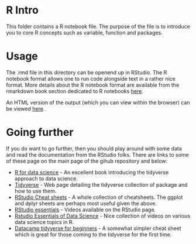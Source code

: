 # R Intro

This folder contains a R notebook file. The purpose of the file is to introduce you to core R concepts such as variable, function and packages.

# Usage

The .rmd file in this directory can be openend up in RStudio. The R notebook format allows one to run code alongside text in a rather nice format. More details about the R notebook format are available from the rmarkdown book section dedicated to R notebooks [here](https://bookdown.org/yihui/rmarkdown/notebook.html).

An HTML version of the output (which you can view within the browser) can be viewed [here](https://agnor.lnx.warwick.ac.uk/social_media/1_r_intro.html).

# Going further

If you do want to go further, then you should play around with some data and read the documentation from the RStudio folks. There are links to some of these page on the main page of the gihub repository and below:

* [R for data science](https://r4ds.had.co.nz) - An excellent book introducing the tidyverse approach to data science. 
* [Tidyverse](https://www.tidyverse.org) - Web page detailing the tidyverse collection of package and how to use them.
* [RStudio Cheat sheets](https://www.rstudio.com/resources/cheatsheets/) - A whole collection of cheatsheets. The ggplot and dplyr sheets are perhaps most useful given the above.
* [RStudio essentials](https://resources.rstudio.com) - Videos available on the RStudio page.
* [Rstudio Essentials of Data Science](https://resources.rstudio.com/the-essentials-of-data-science) - Nice collection of videos on various data science topics in R.
* [Datacamp tidyverse for beginners](https://www.datacamp.com/community/blog/tidyverse-cheat-sheet-beginners) - A somewhat simpler cheat sheet which is great for those coming to the tidyverse for the first time.